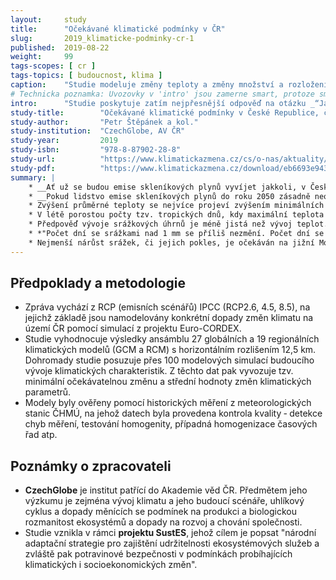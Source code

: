 ```yaml
---
layout:     study
title:      "Očekávané klimatické podmínky v ČR"
slug:       2019_klimaticke-podminky-cr-1
published:  2019-08-22
weight:     99
tags-scopes: [ cr ]
tags-topics: [ budoucnost, klima ]
caption:    "Studie modeluje změny teploty a změny množství a rozložení srážek v ČR během 21.století."
# Technicka poznamka: Uvozovky v 'intro' jsou zamerne smart, protoze smart konverze zpusobi YAML error.
intro:      "Studie poskytuje zatím nejpřesnější odpověď na otázku _“Jak moc se v ČR oteplí a jak se změní množství a rozložení srážek během 21. století?“_ na základě vyhodnocení ansámblu  několika desítek globálních a regionálních klimatických modelů."
study-title:        "Očekávané klimatické podmínky v České Republice, část I."
study-author:       "Petr Štěpánek a kol."
study-institution:  "CzechGlobe, AV ČR"
study-year:         2019
study-isbn:         "978-8-87902-28-8"
study-url:          "https://www.klimatickazmena.cz/cs/o-nas/aktuality/ocekavane-klimaticke-podminky-v-ceske-republice-cast-i-zmena-zakladnich-parametru/"
study-pdf:          "https://www.klimatickazmena.cz/download/eb6693e9433c6f76162b9809e7713f8e/CliChE_I_2019_v3_final_2b.pdf"
summary: |
    * __Ať už se budou emise skleníkových plynů vyvíjet jakkoli, v České republice se do roku 2050 s nejvyšší pravděpodobností oteplí nejméně o další 2 °C ve srovnání se současností__ (tedy vzhledem k průměru let 1981-2010). Do roku 2050 totiž volba emisního scénáře nehraje podstatnou roli kvůli setrvačnosti klimatického systému a opožděné reakci na již vypuštěné emise. K výraznějšímu rozcházení jednotlivých výsledků emisních scénářů dochází až po roce 2050.
    * __Pokud lidstvo emise skleníkových plynů do roku 2050 zásadně neomezí, ke konci tohoto století pak lze očekávat oteplení o 3 až 6 °C oproti současnosti__ (emisní scénář <glossary id="rcp">RCP8.5</glossary>).
    * Zvýšení průměrné teploty se nejvíce projeví zvýšením minimálních teplot během zimy a jara. *"Teplotní minima porostou téměř dvakrát rychleji v porovnání s teplotními maximy.”* Vyšší teploty v zimě způsobí, že místo sněžení prší nebo sníh dřív roztaje. Nižší množství sněhových srážek je u nás přitom již dnes jednou z příčin vysychání zásob podzemních vod.
    * V létě porostou počty tzv. tropických dnů, kdy maximální teplota dosáhne alespoň 30 °C. Nejhorší emisní scénář <glossary id="rcp">RCP8.5</glossary> by znamenal __na konci století průměrně 30 tropických dnů za rok__ (v letech 1981–2010 bylo průměrně 8 tropických dnů za rok). Extrémní teploty vedou ke zvýšenému odparu vody z krajiny, což je jednou z hlavních příčin současného sucha.
    * Předpověď vývoje srážkových úhrnů je méně jistá než vývoj teplot. __Do konce století lze očekávat stagnaci nebo pouze mírný nárůst množství srážek__ (o zhruba 10 %). Případné zvýšení celkových ročních úhrnů bude způsobeno především nárůstem srážek během zimy, jara a podzimu. Během léta by naopak množství srážek mělo klesat, což bude mít nepříznivý dopad na výskyt sucha.
    * *"Počet dní se srážkami nad 1 mm se příliš nezmění. Počet dní se srážkami většími než 20 mm v budoucnu dále poroste.”* To znamená, že více srážek bude ve formě intenzivních nebo přívalových dešťů.
    * Nejmenší nárůst srážek, či jejich pokles, je očekáván na jižní Moravě. *"To by vzhledem k tomu, že jde o nejteplejší oblast České republiky, vedlo k výraznému snížení dostupnosti vláhy a zásadnímu zhoršení zemědělské produkce v této oblasti.”*
---
```


## Předpoklady a metodologie

* Zpráva vychází z <glossary id="rcp">RCP</glossary> (emisních scénářů) <glossary id="ipcc">IPCC</glossary> (RCP2.6, 4.5, 8.5), na jejichž základě jsou namodelovány konkrétní dopady změn klimatu na území ČR pomocí simulací z projektu Euro-CORDEX.
* Studie vyhodnocuje výsledky ansámblu 27 globálních a 19 regionálních klimatických modelů (GCM a RCM) s horizontálním rozlišením 12,5 km. Dohromady studie posuzuje přes 100 modelových simulací budoucího vývoje klimatických charakteristik. Z těchto dat pak vyvozuje tzv. minimální očekávatelnou změnu a střední hodnoty změn klimatických parametrů.
* Modely byly ověřeny pomocí historických měření z meteorologických stanic <glossary id="chmu">ČHMÚ</glossary>, na jehož datech byla provedena kontrola kvality &dash; detekce chyb měření, testování homogenity, případná homogenizace časových řad atp.

## Poznámky o zpracovateli

* __CzechGlobe__ je institut patřící do Akademie věd ČR. Předmětem jeho výzkumu je zejména vývoj klimatu a jeho budoucí scénáře, uhlíkový cyklus a dopady měnících se podmínek na produkci a biologickou rozmanitost ekosystémů a dopady na rozvoj a chování společnosti.
* Studie vznikla v rámci __projektu SustES__, jehož cílem je popsat "národní adaptační strategie pro zajištění udržitelnosti ekosystémových služeb a zvláště pak potravinové bezpečnosti v podmínkách probíhajících klimatických i socioekonomických změn".
